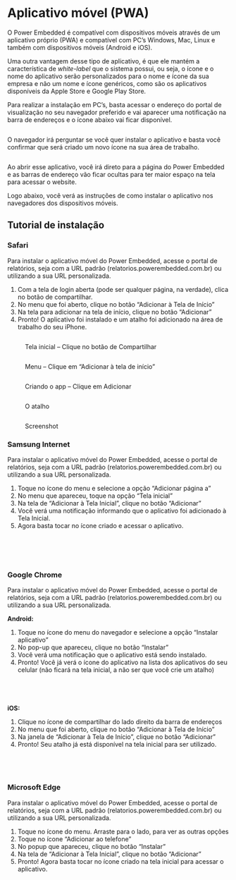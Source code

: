 # Aplicativo móvel (PWA)

O Power Embedded é compatível com dispositivos móveis através de um aplicativo próprio (PWA) e compatível com PC’s Windows, Mac, Linux e também com dispositivos móveis (Android e iOS).

Uma outra vantagem desse tipo de aplicativo, é que ele mantém a característica de _white-label_ que o sistema possui, ou seja, o ícone e o nome do aplicativo serão personalizados para o nome e ícone da sua empresa e não um nome e ícone genéricos, como são os aplicativos disponíveis da Apple Store e Google Play Store.



Para realizar a instalação em PC’s, basta acessar o endereço do portal de visualização no seu navegador preferido e vai aparecer uma notificação na barra de endereços e o ícone abaixo vai ficar disponível.

<figure><img src="../.gitbook/assets/image (351).png" alt=""><figcaption></figcaption></figure>



O navegador irá perguntar se você quer instalar o aplicativo e basta você confirmar que será criado um novo ícone na sua área de trabalho.

<figure><img src="../.gitbook/assets/image (352).png" alt=""><figcaption></figcaption></figure>

Ao abrir esse aplicativo, você irá direto para a página do Power Embedded e as barras de endereço vão ficar ocultas para ter maior espaço na tela para acessar o website.

Logo abaixo, você verá as instruções de como instalar o aplicativo nos navegadores dos dispositivos móveis.



## Tutorial de instalação

### Safari

Para instalar o aplicativo móvel do Power Embedded, acesse o portal de relatórios, seja com a URL padrão (relatorios.powerembedded.com.br) ou utilizando a sua URL personalizada.

1. Com a tela de login aberta (pode ser qualquer página, na verdade), clica no botão de compartilhar.
2. No menu que foi aberto, clique no botão “Adicionar à Tela de Início”
3. Na tela para adicionar na tela de início, clique no botão “Adicionar”
4. Pronto! O aplicativo foi instalado e um atalho foi adicionado na área de trabalho do seu iPhone.

<div>

<figure><img src="../.gitbook/assets/Power-Embedded-Instalacao-App-PWA-iOS-Safari-1.jpg" alt=""><figcaption><p>Tela inicial – Clique no botão de Compartilhar</p></figcaption></figure>

 

<figure><img src="../.gitbook/assets/Power-Embedded-Instalacao-App-PWA-iOS-Safari-2.jpg" alt=""><figcaption><p>Menu – Clique em “Adicionar à tela de início”</p></figcaption></figure>

 

<figure><img src="../.gitbook/assets/Power-Embedded-Instalacao-App-PWA-iOS-Safari-3.jpg" alt=""><figcaption><p>Criando o app – Clique em Adicionar</p></figcaption></figure>

 

<figure><img src="../.gitbook/assets/Power-Embedded-Instalacao-App-PWA-iOS-Safari-4 (1).jpg" alt=""><figcaption><p>O atalho</p></figcaption></figure>

 

<figure><img src="../.gitbook/assets/Power-Embedded-Instalacao-App-PWA-iOS-Safari-5.jpg" alt=""><figcaption><p>Screenshot</p></figcaption></figure>

</div>



### Samsung Internet

Para instalar o aplicativo móvel do Power Embedded, acesse o portal de relatórios, seja com a URL padrão (relatorios.powerembedded.com.br) ou utilizando a sua URL personalizada.

1. &#x20;Toque no ícone do menu e selecione a opção “Adicionar página a”
2. &#x20;No menu que apareceu, toque na opção “Tela inicial”
3. &#x20;Na tela de “Adicionar à Tela Inicial”, clique no botão “Adicionar”
4. Você verá uma notificação informando que o aplicativo foi adicionado à Tela Inicial.
5. Agora basta tocar no ícone criado e acessar o aplicativo.

<div>

<figure><img src="../.gitbook/assets/1-Screenshot_20240529_020202_Samsung-Internet-scaled.jpg" alt=""><figcaption></figcaption></figure>

 

<figure><img src="../.gitbook/assets/2-Screenshot_20240529_020207_Samsung-Internet-scaled.jpg" alt=""><figcaption></figcaption></figure>

 

<figure><img src="../.gitbook/assets/3-Screenshot_20240529_020211_One-UI-Home-scaled.jpg" alt=""><figcaption></figcaption></figure>

 

<figure><img src="../.gitbook/assets/4-Screenshot_20240529_020216_Samsung-Internet-scaled.jpg" alt=""><figcaption></figcaption></figure>

 

<figure><img src="../.gitbook/assets/5-Screenshot_20240529_020220_One-UI-Home (1).jpg" alt=""><figcaption></figcaption></figure>

</div>



### Google Chrome

Para instalar o aplicativo móvel do Power Embedded, acesse o portal de relatórios, seja com a URL padrão (relatorios.powerembedded.com.br) ou utilizando a sua URL personalizada.



**Android:**

1. Toque no ícone do menu do navegador e selecione a opção “Instalar aplicativo”
2. &#x20;No pop-up que apareceu, clique no botão “Instalar”
3. Você verá uma notificação que o aplicativo está sendo instalado.
4. Pronto! Você já verá o ícone do aplicativo na lista dos aplicativos do seu celular (não ficará na tela inicial, a não ser que você crie um atalho)

<div>

<figure><img src="../.gitbook/assets/1-Screenshot_20240529_022021_Chrome-scaled.jpg" alt=""><figcaption></figcaption></figure>

 

<figure><img src="../.gitbook/assets/2-Screenshot_20240529_022028_Chrome-scaled.jpg" alt=""><figcaption></figcaption></figure>

 

<figure><img src="../.gitbook/assets/3-Screenshot_20240529_022049_Chrome-scaled.jpg" alt=""><figcaption></figcaption></figure>

 

<figure><img src="../.gitbook/assets/4-Screenshot_20240529_022211_One-UI-Home-scaled.jpg" alt=""><figcaption></figcaption></figure>

</div>



**iOS:**

1. Clique no ícone de compartilhar do lado direito da barra de endereços
2. No menu que foi aberto, clique no botão “Adicionar à Tela de Início”
3. Na janela de “Adicionar à Tela de Início”, clique no botão “Adicionar”
4. Pronto! Seu atalho já está disponível na tela inicial para ser utilizado.

<div>

<figure><img src="../.gitbook/assets/IMG_0448-1.jpg" alt=""><figcaption></figcaption></figure>

 

<figure><img src="../.gitbook/assets/IMG_0449-1.jpg" alt=""><figcaption></figcaption></figure>

 

<figure><img src="../.gitbook/assets/IMG_0450-1.jpg" alt=""><figcaption></figcaption></figure>

 

<figure><img src="../.gitbook/assets/Power-Embedded-Instalacao-App-PWA-iOS-Safari-4.jpg" alt=""><figcaption></figcaption></figure>

</div>



### Microsoft Edge

Para instalar o aplicativo móvel do Power Embedded, acesse o portal de relatórios, seja com a URL padrão (relatorios.powerembedded.com.br) ou utilizando a sua URL personalizada.

1. Toque no ícone do menu. Arraste para o lado, para ver as outras opções
2. Toque no ícone “Adicionar ao telefone”
3. No popup que apareceu, clique no botão “Instalar”
4. Na tela de “Adicionar à Tela Inicial”, clique no botão “Adicionar”
5. Pronto! Agora basta tocar no ícone criado na tela inicial para acessar o aplicativo.

<div>

<figure><img src="../.gitbook/assets/1-Screenshot_20240529_024349_Edge-scaled.jpg" alt=""><figcaption></figcaption></figure>

 

<figure><img src="../.gitbook/assets/2-Screenshot_20240529_024355_Edge-scaled.jpg" alt=""><figcaption></figcaption></figure>

 

<figure><img src="../.gitbook/assets/3-Screenshot_20240529_024359_Edge-scaled.jpg" alt=""><figcaption></figcaption></figure>

 

<figure><img src="../.gitbook/assets/4-Screenshot_20240529_024407_One-UI-Home-scaled.jpg" alt=""><figcaption></figcaption></figure>

 

<figure><img src="../.gitbook/assets/5-Screenshot_20240529_024411_Edge-scaled.jpg" alt=""><figcaption></figcaption></figure>

</div>

